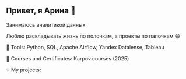 ## Привет, я Арина 👋

Занимаюсь аналитикой данных

Люблю раскладывать жизнь по полочкам, а проекты по папочкам 😄

🔭 Tools: Python, SQL, Apache Airflow, Yandex Datalense, Tableau

🚀 Courses and Certificates: Karpov.courses (2025)

💡 My projects:


<!--
**arinashiko/arinashiko** is a ✨ _special_ ✨ repository because its `README.md` (this file) appears on your GitHub profile.



Here are some ideas to get you started:

- 🔭 I’m currently working on ...
- 🌱 I’m currently learning ...
- 👯 I’m looking to collaborate on ...
- 🤔 I’m looking for help with ...
- 💬 Ask me about ...
- 📫 How to reach me: ...
- 😄 Pronouns: ...
- ⚡ Fun fact: ...
-->
